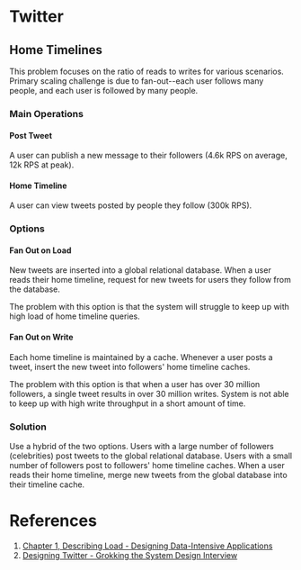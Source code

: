 # Twitter
## Home Timelines
This problem focuses on the ratio of reads to writes for various scenarios. Primary scaling challenge is due to fan-out--each user follows many people, and each user is followed by many people.
### Main Operations
#### Post Tweet
A user can publish a new message to their followers (4.6k RPS on average, 12k RPS at peak).
#### Home Timeline
A user can view tweets posted by people they follow (300k RPS).
### Options
#### Fan Out on Load
New tweets are inserted into a global relational database. When a user reads their home timeline, request for new tweets for users they follow from the database.

The problem with this option is that the system will struggle to keep up with high load of home timeline queries.
#### Fan Out on Write
Each home timeline is maintained by a cache. Whenever a user posts a tweet, insert the new tweet into followers' home timeline caches.

The problem with this option is that when a user has over 30 million followers, a single tweet results in over 30 million writes. System is not able to keep up with high write throughput in a short amount of time.
### Solution
Use a hybrid of the two options. Users with a large number of followers (celebrities) post tweets to the global relational database. Users with a small number of followers post to followers' home timeline caches. When a user reads their home timeline, merge new tweets from the global database into their timeline cache.
# References
1. [Chapter 1, Describing Load - Designing Data-Intensive Applications](https://www.amazon.com/Designing-Data-Intensive-Applications-Reliable-Maintainable/dp/1449373321)
1. [Designing Twitter - Grokking the System Design Interview](https://www.educative.io/collection/page/5668639101419520/5649050225344512/5741031244955648)
